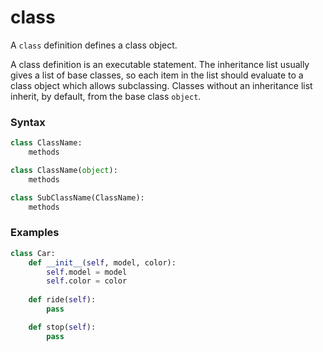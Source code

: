 # class

A `class` definition defines a class object.

A class definition is an executable statement. The inheritance list usually gives a list of base classes, so each item in the list should evaluate to a class object which allows subclassing. Classes without an inheritance list inherit, by default, from the base class `object`.

### Syntax

```python
class ClassName:
    methods

class ClassName(object):
    methods

class SubClassName(ClassName):
    methods
```

### Examples

```python
class Car:
    def __init__(self, model, color):
        self.model = model
        self.color = color
    
    def ride(self):
        pass

    def stop(self):
        pass
```